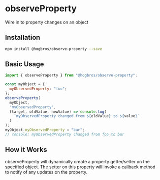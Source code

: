 # observeProperty

Wire in to property changes on an object

## Installation

```bash
npm install @hogbros/observe-property --save
```

## Basic Usage

```js
import { observeProperty } from "@hogbros/observe-property";

const myObject = {
  myObservedProperty: "foo";
};
observeProperty(
  myObject,
  "myObservedProperty",
  (target, oldValue, newValue) => console.log(
    `myObservedProperty changed from ${oldValue} to ${value}`
  )
);
myObject.myObservedProperty = "bar";
// console: myObservedProperty changed from foo to bar
```

## How it Works

observeProperty will dynamically create a property getter/setter on the specified object. The setter on this property will invoke a callback method to notify of any updates on the property.
